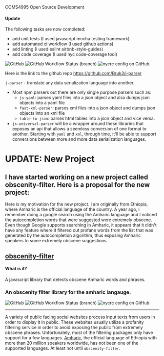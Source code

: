 COMS4995
Open Source Development

#### Update

The following tasks are now completed:
  - add unit tests (I used javascript mocha testing framework)
  - add automated ci workflow (I used github actions)
  - add linting (I used eslint airbnb-style-guides)
  - add code coverage (I used nyc code-coverage tool)

![GitHub](https://img.shields.io/github/license/bruk3/j-parser)
![GitHub Workflow Status (branch)](https://img.shields.io/github/workflow/status/bruk3/j-parser/CI/master)
![nycrc config on GitHub](https://img.shields.io/nycrc/bruk3/j-parser?config=.nycrc.json)

Here is the link to the github repo https://github.com/Bruk3/j-parser



`j-parser` - translate any data serialization language into another.
  - Most npm parsers out there are only single purpose parsers such as:
    - `js-yaml`: parses yaml files into a json object and also dumps json objects into a yaml file
    - `fast-xml-parser`: parses xml files into a json object and dumps json objects into an xml file
    - `table-to-json`: parses html tables into a json object and vice versa.
  - `js-universal-parser` will be a wrapper around these libraries that exposes an api that allows a seemless conversion of one format to another. Starting with `yaml` and `xml`, through time, it'll be able to support conversions between more and more data serialization languages.

# UPDATE: New Project 
## I have started working on a new project called obscenity-filter. Here is a proposal for the new project:  

Here is my motivation for the new project. I am originally from Ethiopia, where Amharic is the official language of the country. A year ago, I remember doing a google search using the Amharic language and I noticed the autocompletion words that were suggested were extremely obscene. Even though Google supports searching in Amharic, it appears that it didn't have any feature where it filtered out profane words from the list that was generated by the autocompletion algorithm, thus exposing Amharic speakers to some extremely obscene suggestions. 

## [obscenity-filter](https://github.com/Bruk3/obscenity-filter)


#### What is it? 
A javascript library that detects obscene Amharic words and phrases.

### An obscenity filter library for the amharic langauge. 
![GitHub](https://img.shields.io/github/license/bruk3/obscenity-filter)
![GitHub Workflow Status (branch)](https://img.shields.io/github/workflow/status/bruk3/obscenity-filter/CI/main)
![nycrc config on GitHub](https://img.shields.io/nycrc/bruk3/obscenity-filter?config=.nycrc.json)


---
A variety of public facing social websites process input texts from users in order to display it in public. These websites usually utilize a profanity filtering service in order to avoid exposing the public from extremely obscene phrases. Unfortunately, most of the filtering packages only have support for a few languages. [Amharic](https://en.wikipedia.org/wiki/Amharic), the official language of Ethiopia with more than 20 million speakers worldwide, has not been one of the supported languages. At least not until `obscenity-filter`.
